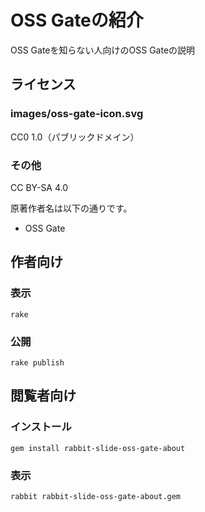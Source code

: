 # OSS Gateの紹介

OSS Gateを知らない人向けのOSS Gateの説明

## ライセンス

### images/oss-gate-icon.svg

CC0 1.0（パブリックドメイン）

### その他

CC BY-SA 4.0

原著作者名は以下の通りです。

  * OSS Gate

## 作者向け

### 表示

    rake

### 公開

    rake publish

## 閲覧者向け

### インストール

    gem install rabbit-slide-oss-gate-about

### 表示

    rabbit rabbit-slide-oss-gate-about.gem

